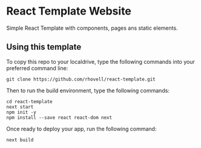 # React Template Website

Simple React Template with components, pages ans static elements.

## Using this template

To copy this repo to your localdrive, type the following commands into your preferred command line:

  `git clone https://github.com/rhovell/react-template.git`

Then to run the build environment, type the following commands:

  `cd react-template`<br/>
  `next start`<br/>
  `npm init -y`<br/>
  `npm install --save react react-dom next`

Once ready to deploy your app, run the following command:

  `next build`
